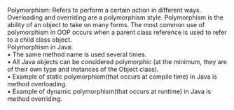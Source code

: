 Polymorphism: Refers to perform a certain action in different ways. Overloading and overriding are a polymorphism style.
Polymorphism is the ability of an object to take on many forms. The most common use of polymorphism in OOP occurs when a parent class reference is used to refer to a child class object.<br>
Polymorphism in Java:<br>
•	The same method name is used several times.<br>
•	All Java objects can be considered polymorphic (at the minimum, they are of their own type and instances of the Object class).<br>
•	Example of static polymorphism(that occurs at compile time) in Java is method overloading.<br>
•	Example of dynamic polymorphism(that occurs at runtime) in Java is method overriding.<br>
